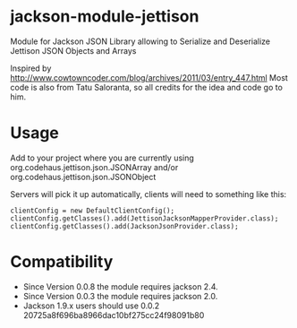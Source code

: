 jackson-module-jettison
=======================

Module for Jackson JSON Library allowing to Serialize and Deserialize Jettison JSON Objects and Arrays

Inspired by http://www.cowtowncoder.com/blog/archives/2011/03/entry_447.html
Most code is also from Tatu Saloranta, so all credits for the idea and code go to him.

Usage
=====
Add to your project where you are currently using 
	org.codehaus.jettison.json.JSONArray 
and/or
	org.codehaus.jettison.json.JSONObject

Servers will pick it up automatically, clients will need to something like this:

	clientConfig = new DefaultClientConfig();
	clientConfig.getClasses().add(JettisonJacksonMapperProvider.class);
	clientConfig.getClasses().add(JacksonJsonProvider.class);

Compatibility
=============
* Since Version 0.0.8 the module requires jackson 2.4.
* Since Version 0.0.3 the module requires jackson 2.0.
* Jackson 1.9.x users should use 0.0.2 20725a8f696ba8966dac10bf275cc24f98091b80